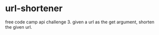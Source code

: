 # url-shortener
free code camp api challenge 3. given a url as the get argument, shorten the given url. 
